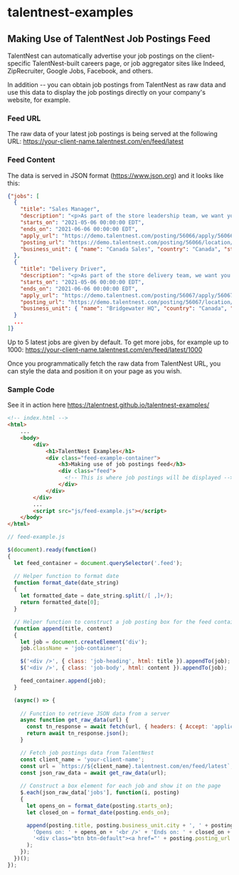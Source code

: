 # talentnest-examples

## Making Use of TalentNest Job Postings Feed

TalentNest can automatically advertise your job postings on the client-specific TalentNest-built careers page, or job aggregator sites like Indeed, ZipRecruiter, Google Jobs, Facebook, and others. 

In addition -- you can obtain job postings from TalentNest as raw data  and use this data to display the job postings directly on your company's website, for example.

### Feed URL

The raw data of your latest job postings is being served at the following URL: https://your-client-name.talentnest.com/en/feed/latest

### Feed Content
The data is served in JSON format (https://www.json.org) and it looks like this:

```json
{"jobs": [
  {
    "title": "Sales Manager",
    "description": "<p>As part of the store leadership team, we want you:</p> ... etc.",
    "starts_on": "2021-05-06 00:00:00 EDT",
    "ends_on": "2021-06-06 00:00:00 EDT",
    "apply_url": "https://demo.talentnest.com/posting/56066/apply/56066",
    "posting_url": "https://demo.talentnest.com/posting/56066/location/56066",
    "business_unit": { "name": "Canada Sales", "country": "Canada", "state": "Ontario", "city": "Toronto" }
  },
  {
    "title": "Delivery Driver",
    "description": "<p>As part of the store delivery team, we want you:</p> ... etc.",
    "starts_on": "2021-05-06 00:00:00 EDT",
    "ends_on": "2021-06-06 00:00:00 EDT",
    "apply_url": "https://demo.talentnest.com/posting/56067/apply/56067",
    "posting_url": "https://demo.talentnest.com/posting/56067/location/56067",
    "business_unit": { "name": "Bridgewater HQ", "country": "Canada", "state": "Nova Scotia", "city": "Bridgewater" }
  }
  ...
]}
```

Up to 5 latest jobs are given by default. To get more jobs, for example up to 1000: https://your-client-name.talentnest.com/en/feed/latest/1000

Once you programmatically fetch the raw data from TalentNest URL, you can style the data and position it on your page as you wish.

### Sample Code

See it in action here https://talentnest.github.io/talentnest-examples/

```html
<!-- index.html -->
<html>
    ...
    <body>
        <div>
            <h1>TalentNest Examples</h1>
            <div class="feed-example-container">
                <h3>Making use of job postings feed</h3>
                <div class="feed">
                  <!-- This is where job postings will be displayed -->
                </div>
            </div>
        </div>
        ...
        <script src="js/feed-example.js"></script>
    </body>
</html>
```

```javascript
// feed-example.js

$(document).ready(function()
{
  let feed_container = document.querySelector('.feed');

  // Helper function to format date
  function format_date(date_string)
  {
    let formatted_date = date_string.split(/[ ,]+/);
    return formatted_date[0];
  }

  // Helper function to construct a job posting box for the feed container
  function append(title, content)
  {
    let job = document.createElement('div');
    job.className = 'job-container';

    $('<div />', { class: 'job-heading', html: title }).appendTo(job);
    $('<div />', { class: 'job-body', html: content }).appendTo(job);

    feed_container.append(job);
  }

  (async() => {
  
    // Function to retrieve JSON data from a server
    async function get_raw_data(url) {
      const tn_response = await fetch(url, { headers: { Accept: 'application/json' } });
      return await tn_response.json();
    }

    // Fetch job postings data from TalentNest
    const client_name = 'your-client-name';
    const url = `https://${client_name}.talentnest.com/en/feed/latest`;
    const json_raw_data = await get_raw_data(url);
    
    // Construct a box element for each job and show it on the page
    $.each(json_raw_data['jobs'], function(i, posting)
    {
      let opens_on = format_date(posting.starts_on);
      let closed_on = format_date(posting.ends_on);

      append(posting.title, posting.business_unit.city + ', ' + posting.business_unit.state + '<br />' +
        'Opens on: ' + opens_on + '<br />' + 'Ends on: ' + closed_on + '<br />' +
        '<div class="btn btn-default"><a href="' + posting.posting_url + '">' + 'View posting' + '</a></div>'
      );
    });
  })();
});
```
